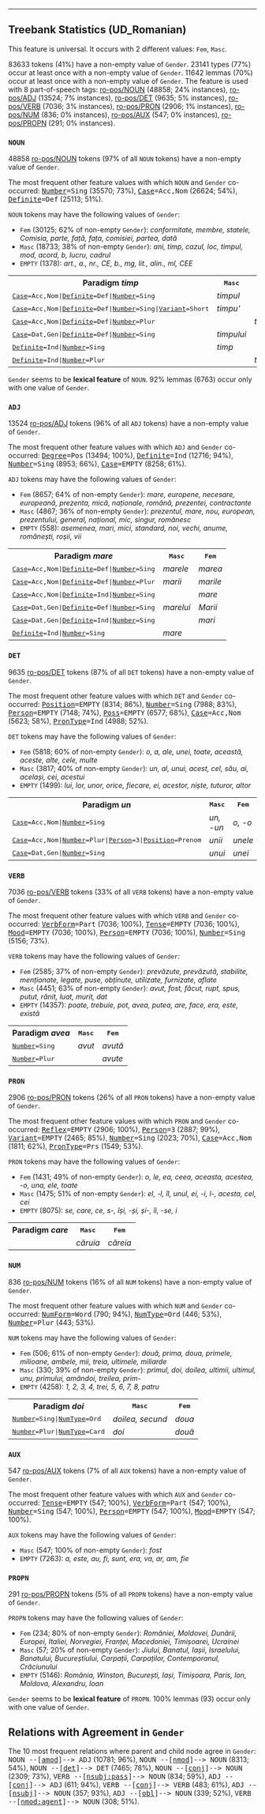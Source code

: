 

--------------------------------------------------------------------------------

## Treebank Statistics (UD_Romanian)

This feature is universal.
It occurs with 2 different values: `Fem`, `Masc`.

83633 tokens (41%) have a non-empty value of `Gender`.
23141 types (77%) occur at least once with a non-empty value of `Gender`.
11642 lemmas (70%) occur at least once with a non-empty value of `Gender`.
The feature is used with 8 part-of-speech tags: [ro-pos/NOUN]() (48858; 24% instances), [ro-pos/ADJ]() (13524; 7% instances), [ro-pos/DET]() (9635; 5% instances), [ro-pos/VERB]() (7036; 3% instances), [ro-pos/PRON]() (2906; 1% instances), [ro-pos/NUM]() (836; 0% instances), [ro-pos/AUX]() (547; 0% instances), [ro-pos/PROPN]() (291; 0% instances).

### `NOUN`

48858 [ro-pos/NOUN]() tokens (97% of all `NOUN` tokens) have a non-empty value of `Gender`.

The most frequent other feature values with which `NOUN` and `Gender` co-occurred: <tt><a href="Number.html">Number</a>=Sing</tt> (35570; 73%), <tt><a href="Case.html">Case</a>=Acc,Nom</tt> (26624; 54%), <tt><a href="Definite.html">Definite</a>=Def</tt> (25113; 51%).

`NOUN` tokens may have the following values of `Gender`:

* `Fem` (30125; 62% of non-empty `Gender`): <em>conformitate, membre, statele, Comisia, parte, față, fața, comisiei, partea, dată</em>
* `Masc` (18733; 38% of non-empty `Gender`): <em>ani, timp, cazul, loc, timpul, mod, acord, b, lucru, cadrul</em>
* `EMPTY` (1378): <em>art., a., nr., CE, b., mg, lit., alin., ml, CEE</em>

<table>
  <tr><th>Paradigm <i>timp</i></th><th><tt>Masc</tt></th><th><tt>Fem</tt></th></tr>
  <tr><td><tt><a href="Case.html">Case</a>=Acc,Nom|<a href="Definite.html">Definite</a>=Def|<a href="Number.html">Number</a>=Sing</tt></td><td><em>timpul</em></td><td></td></tr>
  <tr><td><tt><a href="Case.html">Case</a>=Acc,Nom|<a href="Definite.html">Definite</a>=Def|<a href="Number.html">Number</a>=Sing|<a href="Variant.html">Variant</a>=Short</tt></td><td><em>timpu'</em></td><td></td></tr>
  <tr><td><tt><a href="Case.html">Case</a>=Acc,Nom|<a href="Definite.html">Definite</a>=Def|<a href="Number.html">Number</a>=Plur</tt></td><td></td><td><em>timpurile</em></td></tr>
  <tr><td><tt><a href="Case.html">Case</a>=Dat,Gen|<a href="Definite.html">Definite</a>=Def|<a href="Number.html">Number</a>=Sing</tt></td><td><em>timpului</em></td><td></td></tr>
  <tr><td><tt><a href="Definite.html">Definite</a>=Ind|<a href="Number.html">Number</a>=Sing</tt></td><td><em>timp</em></td><td></td></tr>
  <tr><td><tt><a href="Definite.html">Definite</a>=Ind|<a href="Number.html">Number</a>=Plur</tt></td><td></td><td><em>timpuri</em></td></tr>
</table>

`Gender` seems to be **lexical feature** of `NOUN`. 92% lemmas (6763) occur only with one value of `Gender`.

### `ADJ`

13524 [ro-pos/ADJ]() tokens (96% of all `ADJ` tokens) have a non-empty value of `Gender`.

The most frequent other feature values with which `ADJ` and `Gender` co-occurred: <tt><a href="Degree.html">Degree</a>=Pos</tt> (13494; 100%), <tt><a href="Definite.html">Definite</a>=Ind</tt> (12716; 94%), <tt><a href="Number.html">Number</a>=Sing</tt> (8953; 66%), <tt><a href="Case.html">Case</a>=EMPTY</tt> (8258; 61%).

`ADJ` tokens may have the following values of `Gender`:

* `Fem` (8657; 64% of non-empty `Gender`): <em>mare, europene, necesare, europeană, prezenta, mică, naționale, română, prezentei, contractante</em>
* `Masc` (4867; 36% of non-empty `Gender`): <em>prezentul, mare, nou, european, prezentului, general, național, mic, singur, românesc</em>
* `EMPTY` (558): <em>asemenea, mari, mici, standard, noi, vechi, anume, românești, roșii, vii</em>

<table>
  <tr><th>Paradigm <i>mare</i></th><th><tt>Masc</tt></th><th><tt>Fem</tt></th></tr>
  <tr><td><tt><a href="Case.html">Case</a>=Acc,Nom|<a href="Definite.html">Definite</a>=Def|<a href="Number.html">Number</a>=Sing</tt></td><td><em>marele</em></td><td><em>marea</em></td></tr>
  <tr><td><tt><a href="Case.html">Case</a>=Acc,Nom|<a href="Definite.html">Definite</a>=Def|<a href="Number.html">Number</a>=Plur</tt></td><td><em>marii</em></td><td><em>marile</em></td></tr>
  <tr><td><tt><a href="Case.html">Case</a>=Acc,Nom|<a href="Definite.html">Definite</a>=Ind|<a href="Number.html">Number</a>=Sing</tt></td><td></td><td><em>mare</em></td></tr>
  <tr><td><tt><a href="Case.html">Case</a>=Dat,Gen|<a href="Definite.html">Definite</a>=Def|<a href="Number.html">Number</a>=Sing</tt></td><td><em>marelui</em></td><td><em>Marii</em></td></tr>
  <tr><td><tt><a href="Case.html">Case</a>=Dat,Gen|<a href="Definite.html">Definite</a>=Ind|<a href="Number.html">Number</a>=Sing</tt></td><td></td><td><em>mari</em></td></tr>
  <tr><td><tt><a href="Definite.html">Definite</a>=Ind|<a href="Number.html">Number</a>=Sing</tt></td><td><em>mare</em></td><td></td></tr>
</table>

### `DET`

9635 [ro-pos/DET]() tokens (87% of all `DET` tokens) have a non-empty value of `Gender`.

The most frequent other feature values with which `DET` and `Gender` co-occurred: <tt><a href="Position.html">Position</a>=EMPTY</tt> (8314; 86%), <tt><a href="Number.html">Number</a>=Sing</tt> (7988; 83%), <tt><a href="Person.html">Person</a>=EMPTY</tt> (7148; 74%), <tt><a href="Poss.html">Poss</a>=EMPTY</tt> (6577; 68%), <tt><a href="Case.html">Case</a>=Acc,Nom</tt> (5623; 58%), <tt><a href="PronType.html">PronType</a>=Ind</tt> (4988; 52%).

`DET` tokens may have the following values of `Gender`:

* `Fem` (5818; 60% of non-empty `Gender`): <em>o, a, ale, unei, toate, această, aceste, alte, cele, multe</em>
* `Masc` (3817; 40% of non-empty `Gender`): <em>un, al, unui, acest, cel, său, ai, același, cei, acestui</em>
* `EMPTY` (1499): <em>lui, lor, unor, orice, fiecare, ei, acestor, niște, tuturor, altor</em>

<table>
  <tr><th>Paradigm <i>un</i></th><th><tt>Masc</tt></th><th><tt>Fem</tt></th></tr>
  <tr><td><tt><a href="Case.html">Case</a>=Acc,Nom|<a href="Number.html">Number</a>=Sing</tt></td><td><em>un, -un</em></td><td><em>o, -o</em></td></tr>
  <tr><td><tt><a href="Case.html">Case</a>=Acc,Nom|<a href="Number.html">Number</a>=Plur|<a href="Person.html">Person</a>=3|<a href="Position.html">Position</a>=Prenom</tt></td><td><em>unii</em></td><td><em>unele</em></td></tr>
  <tr><td><tt><a href="Case.html">Case</a>=Dat,Gen|<a href="Number.html">Number</a>=Sing</tt></td><td><em>unui</em></td><td><em>unei</em></td></tr>
</table>

### `VERB`

7036 [ro-pos/VERB]() tokens (33% of all `VERB` tokens) have a non-empty value of `Gender`.

The most frequent other feature values with which `VERB` and `Gender` co-occurred: <tt><a href="VerbForm.html">VerbForm</a>=Part</tt> (7036; 100%), <tt><a href="Tense.html">Tense</a>=EMPTY</tt> (7036; 100%), <tt><a href="Mood.html">Mood</a>=EMPTY</tt> (7036; 100%), <tt><a href="Person.html">Person</a>=EMPTY</tt> (7036; 100%), <tt><a href="Number.html">Number</a>=Sing</tt> (5156; 73%).

`VERB` tokens may have the following values of `Gender`:

* `Fem` (2585; 37% of non-empty `Gender`): <em>prevăzute, prevăzută, stabilite, menționate, legate, puse, obținute, utilizate, furnizate, aflate</em>
* `Masc` (4451; 63% of non-empty `Gender`): <em>avut, fost, făcut, rupt, spus, putut, rănit, luat, murit, dat</em>
* `EMPTY` (14357): <em>poate, trebuie, pot, avea, putea, are, face, era, este, există</em>

<table>
  <tr><th>Paradigm <i>avea</i></th><th><tt>Masc</tt></th><th><tt>Fem</tt></th></tr>
  <tr><td><tt><a href="Number.html">Number</a>=Sing</tt></td><td><em>avut</em></td><td><em>avută</em></td></tr>
  <tr><td><tt><a href="Number.html">Number</a>=Plur</tt></td><td></td><td><em>avute</em></td></tr>
</table>

### `PRON`

2906 [ro-pos/PRON]() tokens (26% of all `PRON` tokens) have a non-empty value of `Gender`.

The most frequent other feature values with which `PRON` and `Gender` co-occurred: <tt><a href="Reflex.html">Reflex</a>=EMPTY</tt> (2906; 100%), <tt><a href="Person.html">Person</a>=3</tt> (2887; 99%), <tt><a href="Variant.html">Variant</a>=EMPTY</tt> (2465; 85%), <tt><a href="Number.html">Number</a>=Sing</tt> (2023; 70%), <tt><a href="Case.html">Case</a>=Acc,Nom</tt> (1811; 62%), <tt><a href="PronType.html">PronType</a>=Prs</tt> (1549; 53%).

`PRON` tokens may have the following values of `Gender`:

* `Fem` (1431; 49% of non-empty `Gender`): <em>o, le, ea, ceea, aceasta, acestea, -o, una, ele, toate</em>
* `Masc` (1475; 51% of non-empty `Gender`): <em>el, -l, îl, unul, ei, -i, l-, acesta, cel, cei</em>
* `EMPTY` (8075): <em>se, care, ce, s-, își, -și, și-, îi, -se, i</em>

<table>
  <tr><th>Paradigm <i>care</i></th><th><tt>Masc</tt></th><th><tt>Fem</tt></th></tr>
  <tr><td><tt></tt></td><td><em>căruia</em></td><td><em>căreia</em></td></tr>
</table>

### `NUM`

836 [ro-pos/NUM]() tokens (16% of all `NUM` tokens) have a non-empty value of `Gender`.

The most frequent other feature values with which `NUM` and `Gender` co-occurred: <tt><a href="NumForm.html">NumForm</a>=Word</tt> (790; 94%), <tt><a href="NumType.html">NumType</a>=Ord</tt> (446; 53%), <tt><a href="Number.html">Number</a>=Plur</tt> (443; 53%).

`NUM` tokens may have the following values of `Gender`:

* `Fem` (506; 61% of non-empty `Gender`): <em>două, prima, doua, primele, milioane, ambele, mii, treia, ultimele, miliarde</em>
* `Masc` (330; 39% of non-empty `Gender`): <em>primul, doi, doilea, ultimii, ultimul, unu, primului, amândoi, treilea, prim-</em>
* `EMPTY` (4258): <em>1, 2, 3, 4, trei, 5, 6, 7, 8, patru</em>

<table>
  <tr><th>Paradigm <i>doi</i></th><th><tt>Masc</tt></th><th><tt>Fem</tt></th></tr>
  <tr><td><tt><a href="Number.html">Number</a>=Sing|<a href="NumType.html">NumType</a>=Ord</tt></td><td><em>doilea, secund</em></td><td><em>doua</em></td></tr>
  <tr><td><tt><a href="Number.html">Number</a>=Plur|<a href="NumType.html">NumType</a>=Card</tt></td><td><em>doi</em></td><td><em>două</em></td></tr>
</table>

### `AUX`

547 [ro-pos/AUX]() tokens (7% of all `AUX` tokens) have a non-empty value of `Gender`.

The most frequent other feature values with which `AUX` and `Gender` co-occurred: <tt><a href="Tense.html">Tense</a>=EMPTY</tt> (547; 100%), <tt><a href="VerbForm.html">VerbForm</a>=Part</tt> (547; 100%), <tt><a href="Number.html">Number</a>=Sing</tt> (547; 100%), <tt><a href="Person.html">Person</a>=EMPTY</tt> (547; 100%), <tt><a href="Mood.html">Mood</a>=EMPTY</tt> (547; 100%).

`AUX` tokens may have the following values of `Gender`:

* `Masc` (547; 100% of non-empty `Gender`): <em>fost</em>
* `EMPTY` (7263): <em>a, este, au, fi, sunt, era, va, ar, am, fie</em>

### `PROPN`

291 [ro-pos/PROPN]() tokens (5% of all `PROPN` tokens) have a non-empty value of `Gender`.

`PROPN` tokens may have the following values of `Gender`:

* `Fem` (234; 80% of non-empty `Gender`): <em>României, Moldovei, Dunării, Europei, Italiei, Norvegiei, Franței, Macedoniei, Timișoarei, Ucrainei</em>
* `Masc` (57; 20% of non-empty `Gender`): <em>Jiului, Banatul, Iașii, Israelului, Banatului, Bucureștiului, Carpații, Carpaților, Contemporanul, Crăciunului</em>
* `EMPTY` (5146): <em>România, Winston, București, Iași, Timișoara, Paris, Ion, Moldova, Alexandru, Ioan</em>

`Gender` seems to be **lexical feature** of `PROPN`. 100% lemmas (93) occur only with one value of `Gender`.

## Relations with Agreement in `Gender`

The 10 most frequent relations where parent and child node agree in `Gender`:
<tt>NOUN --[<a href="../dep/amod.html">amod</a>]--> ADJ</tt> (10781; 96%),
<tt>NOUN --[<a href="../dep/nmod.html">nmod</a>]--> NOUN</tt> (8313; 54%),
<tt>NOUN --[<a href="../dep/det.html">det</a>]--> DET</tt> (7465; 78%),
<tt>NOUN --[<a href="../dep/conj.html">conj</a>]--> NOUN</tt> (2309; 73%),
<tt>VERB --[<a href="../dep/nsubj:pass.html">nsubj:pass</a>]--> NOUN</tt> (834; 59%),
<tt>ADJ --[<a href="../dep/conj.html">conj</a>]--> ADJ</tt> (611; 94%),
<tt>VERB --[<a href="../dep/conj.html">conj</a>]--> VERB</tt> (483; 61%),
<tt>ADJ --[<a href="../dep/nsubj.html">nsubj</a>]--> NOUN</tt> (357; 93%),
<tt>ADJ --[<a href="../dep/obl.html">obl</a>]--> NOUN</tt> (339; 52%),
<tt>VERB --[<a href="../dep/nmod:agent.html">nmod:agent</a>]--> NOUN</tt> (308; 51%).

